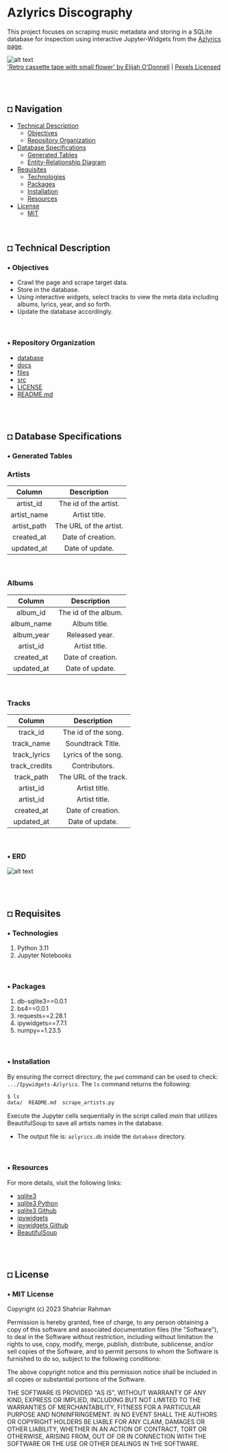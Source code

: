 # Azlyrics Discography
This project focuses on scraping music metadata and storing in a SQLite database for inspection using interactive Jupyter-Widgets from the [Azlyrics page](https://azlyrics.com/).

![alt text](https://github.com/shahriar-rahman/Ipywidgets-Azlyrics/blob/master/files/img/bg.jpg)\
['Retro cassette tape with small flower' by Elijah O'Donnell](https://www.pexels.com/photo/retro-cassette-tape-with-small-flower-5588391/)  |  [Pexels Licensed](https://www.pexels.com/)

</br></br>

## ◘ Navigation
- [Technical Description](#-technical-description)
  - [Objectives](#-objectives)
  - [Repository Organization](#-repository-organization)
- [Database Specifications](#-database-specifications)
  - [Generated Tables](#-generated-tables)
  - [Entity-Relationship Diagram](#-erd)
- [Requisites](#-requisites)
  - [Technologies](#-technologies)
  - [Packages](#-packages)
  - [Installation](#-installation)
  - [Resources](#-resources)
- [License](#-license)
  - [MIT](#-mit-license)
  
</br>

## ◘ Technical Description

### • Objectives
* Crawl the page and scrape target data.
* Store in the database.
* Using interactive widgets, select tracks to view the meta data including albums, lyrics, year, and so forth.
* Update the database accordingly.

</br>

### • Repository Organization
- [database](./database)
- [docs](./docs)
- [files](./files)
- [src](./src)
- [LICENSE](./LICENSE)
- [README.md](./README.md)

</br></br>

## ◘ Database Specifications
### • Generated Tables
### Artists
| Column | Description |
| :-: | :-: |
| artist_id | The id of the artist. |
| artist_name | Artist title. |
| artist_path | The URL of the artist. |
| created_at | Date of creation. |
| updated_at | Date of update. |

</br>

### Albums
|Column|Description|
| :-: | :-: |
| album_id | The id of the album. |
| album_name | Album title. |
| album_year | Released year. |
| artist_id | Artist title. |
| created_at | Date of creation. |
| updated_at | Date of update. |

</br>

### Tracks
|Column|Description|
| :-: | :-: |
| track_id | The id of the song. |
| track_name | Soundtrack Title. |
| track_lyrics | Lyrics of the song. |
| track_credits | Contributors. |
| track_path | The URL of the track. |
| artist_id | Artist title. |
| artist_id | Artist title. |
| created_at | Date of creation. |
| updated_at | Date of update. |

</br>

### • ERD
![alt text](https://github.com/shahriar-rahman/Ipywidgets-Azlyrics/blob/master/files/ERD/ERD_azlyrics.png)


</br></br>

## ◘ Requisites

### • Technologies
1. Python 3.11
2. Jupyter Notebooks

<br/>

### • Packages
1. db-sqlite3==0.0.1
2. bs4==0.0.1
3. requests==2.28.1
4. ipywidgets==7.7.1
5. numpy==1.23.5

</br>

### • Installation
By ensuring the correct directory, the `pwd` command can be used to check: `.../Ipywidgets-Azlyrics`.
The `ls` command returns the following:

```bash
$ ls                          
data/  README.md  scrape_artists.py                
```

Execute the Jupyter cells sequentially in the script called *main* that utilizes BeautifulSoup to save all artists names in the database.
   * The output file is: `azlyrics.db` inside the `database` directory.

</br>

### • Resources
For more details, visit the following links:
* [sqlite3](https://www.sqlite.org/index.html)
* [sqlite3 Python](https://docs.python.org/3/library/sqlite3.html)
* [sqlite3 Github](https://github.com/sqlite/sqlite)
* [ipywidgets](https://ipywidgets.readthedocs.io/en/stable/)
* [ipywidgets Github](https://github.com/jupyter-widgets/ipywidgets)
* [BeautifulSoup](https://pypi.org/project/beautifulsoup4/)

<br/><br/>

## ◘ License
### • MIT License
Copyright (c) 2023 Shahriar Rahman

Permission is hereby granted, free of charge, to any person obtaining a copy of this software and associated documentation files (the "Software"), to deal in the Software without restriction, including without limitation the rights to use, copy, modify, merge, publish, distribute, sublicense, and/or sell copies of the Software, and to permit persons to whom the Software is furnished to do so, subject to the following conditions:

The above copyright notice and this permission notice shall be included in all copies or substantial portions of the Software.

THE SOFTWARE IS PROVIDED "AS IS", WITHOUT WARRANTY OF ANY KIND, EXPRESS OR IMPLIED, INCLUDING BUT NOT LIMITED TO THE WARRANTIES OF MERCHANTABILITY, FITNESS FOR A PARTICULAR PURPOSE AND NONINFRINGEMENT. IN NO EVENT SHALL THE AUTHORS OR COPYRIGHT HOLDERS BE LIABLE FOR ANY CLAIM, DAMAGES OR OTHER LIABILITY, WHETHER IN AN ACTION OF CONTRACT, TORT OR OTHERWISE, ARISING FROM, OUT OF OR IN CONNECTION WITH THE SOFTWARE OR THE USE OR OTHER DEALINGS IN THE SOFTWARE.
</br>

</br>
